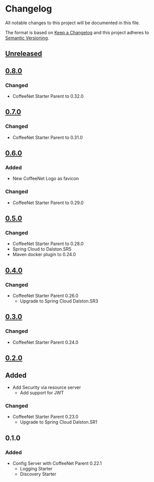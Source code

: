 # Changelog 
All notable changes to this project will be documented in this file.

The format is based on [Keep a Changelog](http://keepachangelog.com/en/1.0.0/)
and this project adheres to [Semantic Versioning](http://semver.org/spec/v2.0.0.html).

## [Unreleased]


## [0.8.0]
### Changed
- CoffeeNet Starter Parent to 0.32.0


## [0.7.0]
### Changed
- CoffeeNet Starter Parent to 0.31.0


## [0.6.0]
### Added
- New CoffeeNet Logo as favicon

### Changed
- CoffeeNet Starter Parent to 0.29.0


## [0.5.0]
### Changed
- CoffeeNet Starter Parent to 0.28.0
- Spring Cloud to Dalston.SR5
- Maven docker plugin to 0.24.0


## [0.4.0]
### Changed
- CoffeeNet Starter Parent 0.26.0
  - Upgrade to Spring Cloud Dalston.SR3


## [0.3.0]
### Changed
- CoffeeNet Starter Parent 0.24.0


## [0.2.0]
## Added
- Add Security via resource server
  - Add support for JWT

### Changed
- CoffeeNet Starter Parent 0.23.0
  - Upgrade to Spring Cloud Dalston.SR1


## 0.1.0
### Added
- Config Server with CoffeeNet Parent 0.22.1
  - Logging Starter
  - Discovery Starter
  
[Unreleased]: https://github.com/coffeenet/coffeenet-config-server/compare/config-server-0.8.0...HEAD
[0.8.0]: https://github.com/coffeenet/coffeenet-config-server/compare/config-server-0.7.0...config-server-0.8.0
[0.7.0]: https://github.com/coffeenet/coffeenet-config-server/compare/config-server-0.6.0...config-server-0.7.0
[0.6.0]: https://github.com/coffeenet/coffeenet-config-server/compare/config-server-0.5.0...config-server-0.6.0
[0.5.0]: https://github.com/coffeenet/coffeenet-config-server/compare/config-server-0.4.0...config-server-0.5.0
[0.4.0]: https://github.com/coffeenet/coffeenet-config-server/compare/config-server-0.3.0...config-server-0.4.0
[0.3.0]: https://github.com/coffeenet/coffeenet-config-server/compare/config-server-0.2.0...config-server-0.3.0
[0.2.0]: https://github.com/coffeenet/coffeenet-config-server/compare/config-server-0.1.0...config-server-0.2.0

